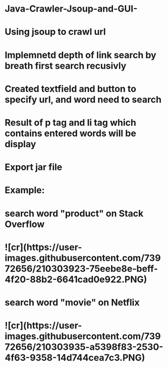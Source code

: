 # Java-Crawler-Jsoup-and-GUI-

<h1> Using jsoup to crawl url<h1>
<h1> Implemnetd depth of link search by breath first search recusivly<h1> 
<h1>  Created textfield and button to specify url, and word need to search<h1> 
<h1> Result of p tag and li tag which contains entered words will be display <h1> 
<h1> Export jar file <h1>

<h1> Example: <h1>
<h1> search word "product" on Stack Overflow <h1>
![cr](https://user-images.githubusercontent.com/73972656/210303923-75eebe8e-beff-4f20-88b2-6641cad0e922.PNG)

<h1> search word "movie" on Netflix <h1>
![cr](https://user-images.githubusercontent.com/73972656/210303935-a5398f83-2530-4f63-9358-14d744cea7c3.PNG)
